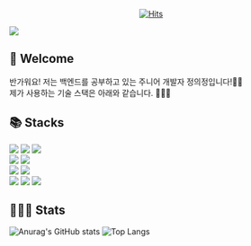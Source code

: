 <div align=center>

[![Hits](https://hits.seeyoufarm.com/api/count/incr/badge.svg?url=https%3A%2F%2Fgithub.com%2FJeongUijeong&count_bg=%2334A8D0&title_bg=%23555555&icon=github.svg&icon_color=%23E7E7E7&title=Visitors&edge_flat=true)](https://hits.seeyoufarm.com)

</div>

<img src="https://capsule-render.vercel.app/api?type=waving&color=gradient&height=300&section=header&text=Welcome%20to%20my%20GitHub%20profile!&fontAlign=60&fontAlignY=50&fontSize=40" />

<div align=left><h2>🌈 Welcome</h1></div>

반가워요! 저는 백엔드를 공부하고 있는 주니어 개발자 정의정입니다!🙌🏻 
<br>
제가 사용하는 기술 스택은 아래와 같습니다. 💁🏻‍♀️

<div align=left><h2>📚 Stacks</h2></div>

<div align=left>
  
  <img src="https://img.shields.io/badge/JAVA-007396?style=flat-square&logo=java&logoColor=white">
  <img src="https://img.shields.io/badge/Spring-6DB33F?style=flat-square&logo=spring&logoColor=white">
  <img src="https://img.shields.io/badge/SpringBoot-6DB33F?style=flat-square&logo=springboot&logoColor=white">
  <br>
  <img src="https://img.shields.io/badge/IntelliJ-000000?style=flat-square&logo=intellijidea&logoColor=white">
  <img src="https://img.shields.io/badge/Git-F05032?style=flat-square&logo=git&logoColor=white">
  <br>
  <img src="https://img.shields.io/badge/MySQL-4479A1?style=flat-square&logo=mysql&logoColor=white">
  <img src="https://img.shields.io/badge/H2-E6E600?style=flat-square&logo=h2&logoColor=white">
  <br>
  <img src="https://img.shields.io/badge/GitHub-181717?style=flat-square&logo=github&logoColor=white">
  <img src="https://img.shields.io/badge/Notion-000000?style=flat-square&logo=notion&logoColor=white">
  <img src="https://img.shields.io/badge/Slack-4A154B?style=flat-square&logo=slack&logoColor=white">
  
</div>

<div align=left><h2>👩🏻‍💻 Stats</h2>
  
![Anurag's GitHub stats](https://github-readme-stats.vercel.app/api?username=JeongUijeong&show_icons=true&theme=dracula)
![Top Langs](https://github-readme-stats.vercel.app/api/top-langs/?username=JeongUijeong&layout=compact&theme=dracula)

</div>
